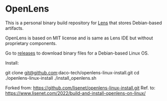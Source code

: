 # OpenLens

This is a personal binary build repository for [Lens](https://github.com/lensapp/lens.git) that stores Debian-based artifacts.

OpenLens is based on MIT license and is same as Lens IDE but without proprietary components.

Go to [releases](https://github.com/lisenet/openlens-linux-install/releases) to download binary files for a Debian-based Linux OS.


Install:

git clone git@github.com:daco-tech/openlens-linux-install.git
cd ./openlens-linux-install
./install_openlens.sh

Forked from: https://github.com/lisenet/openlens-linux-install.git
Ref. to: https://www.lisenet.com/2022/build-and-install-openlens-on-linux/
